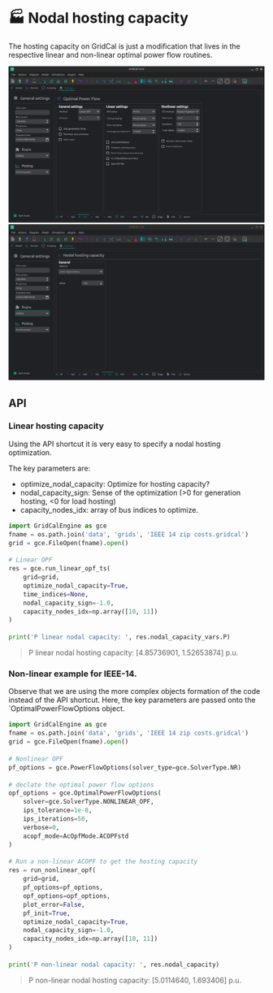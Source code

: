 # 🏭 Nodal hosting capacity

The hosting capacity on GridCal is just a modification that lives in the respective
linear and non-linear optimal power flow routines.

![](figures/settings-opf.png)
![](figures/settings-nhc.png)

## API

### Linear hosting capacity

Using the API shortcut it is very easy to specify a nodal hosting optimization.

The key parameters are:
- optimize_nodal_capacity: Optimize for hosting capacity?
- nodal_capacity_sign: Sense of the optimization (>0 for generation hosting, <0 for load hosting)
- capacity_nodes_idx: array of bus indices to optimize.

```python
import GridCalEngine as gce
fname = os.path.join('data', 'grids', 'IEEE 14 zip costs.gridcal')
grid = gce.FileOpen(fname).open()

# Linear OPF
res = gce.run_linear_opf_ts(
    grid=grid,
    optimize_nodal_capacity=True,
    time_indices=None,
    nodal_capacity_sign=-1.0,
    capacity_nodes_idx=np.array([10, 11])
)

print('P linear nodal capacity: ', res.nodal_capacity_vars.P)
```

> P linear nodal hosting capacity: [4.85736901, 1.52653874] p.u.

### Non-linear example for IEEE-14.

Observe that we are using the more complex objects formation of the code instead of the API shortcut.
Here, the key parameters are passed onto the `OptimalPowerFlowOptions object.

```python
import GridCalEngine as gce
fname = os.path.join('data', 'grids', 'IEEE 14 zip costs.gridcal')
grid = gce.FileOpen(fname).open()

# Nonlinear OPF
pf_options = gce.PowerFlowOptions(solver_type=gce.SolverType.NR)

# declate the optimal power flow options
opf_options = gce.OptimalPowerFlowOptions(
    solver=gce.SolverType.NONLINEAR_OPF, 
    ips_tolerance=1e-8,
    ips_iterations=50, 
    verbose=0, 
    acopf_mode=AcOpfMode.ACOPFstd
)

# Run a non-linear ACOPF to get the hosting capacity
res = run_nonlinear_opf(
    grid=grid, 
    pf_options=pf_options, 
    opf_options=opf_options, 
    plot_error=False, 
    pf_init=True,
    optimize_nodal_capacity=True,
    nodal_capacity_sign=-1.0,
    capacity_nodes_idx=np.array([10, 11])
)

print('P non-linear nodal capacity: ', res.nodal_capacity)
```
> P non-linear nodal hosting capacity: [5.0114640, 1.693406] p.u.
 

